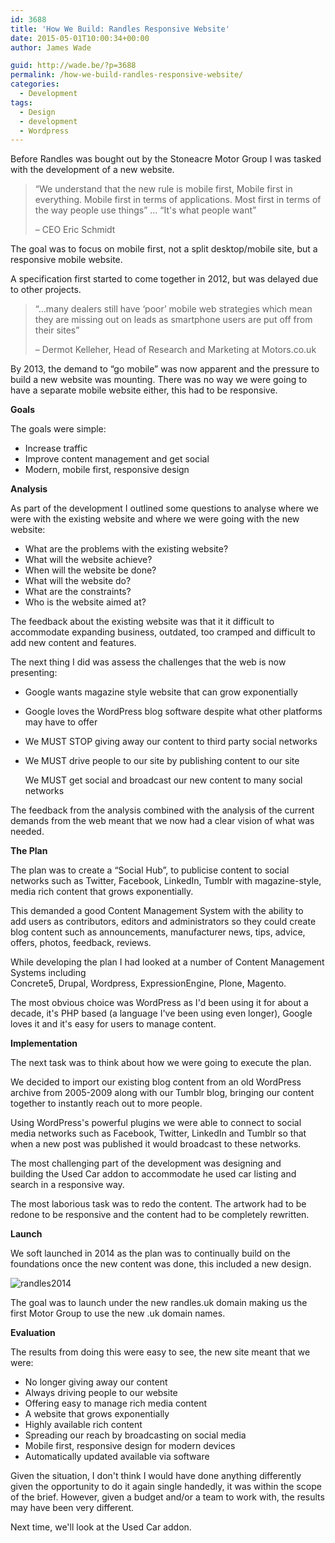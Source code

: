 ```yaml
---
id: 3688
title: 'How We Build: Randles Responsive Website'
date: 2015-05-01T10:00:34+00:00
author: James Wade

guid: http://wade.be/?p=3688
permalink: /how-we-build-randles-responsive-website/
categories:
  - Development
tags:
  - Design
  - development
  - Wordpress
---
```

<p class="lead">
  Before Randles was bought out by the Stoneacre Motor Group I was tasked with the development of a new website.
</p>

> &#8220;We understand that the new rule is mobile first, Mobile first in everything. Mobile first in terms of applications. Most first in terms of the way people use things&#8221; &#8230; &#8220;It's what people want&#8221;
> 
> &#8211; CEO Eric Schmidt

The goal was to focus on mobile first, not a split desktop/mobile site, but a responsive mobile website.

A specification first started to come together in 2012, but was delayed due to other projects.

> “&#8230;many dealers still have ‘poor’ mobile web strategies which mean they are missing out on leads as smartphone users are put off from their sites”
> 
> &#8211; Dermot Kelleher, Head of Research and Marketing at Motors.co.uk

By 2013, the demand to &#8220;go mobile&#8221; was now apparent and the pressure to build a new website was mounting. There was no way we were going to have a separate mobile website either, this had to be responsive.

<!--more-->

**Goals**

The goals were simple:

  * Increase traffic
  * Improve content management and get social
  * Modern, mobile first, responsive design

**Analysis**

As part of the development I outlined some questions to analyse where we were with the existing website and where we were going with the new website:

  * What are the problems with the existing website?
  * What will the website achieve?
  * When will the website be done?
  * What will the website do?
  * What are the constraints?
  * Who is the website aimed at?

The feedback about the existing website was that it it difficult to accommodate expanding business, outdated, too cramped and difficult to add new content and features.

The next thing I did was assess the challenges that the web is now presenting:

  * Google wants magazine style website that can grow exponentially
  * Google loves the WordPress blog software despite what other platforms may have to offer
  * We MUST STOP giving away our content to third party social networks
  * We MUST drive people to our site by publishing content to our site
  
    We MUST get social and broadcast our new content to many social networks

The feedback from the analysis combined with the analysis of the current demands from the web meant that we now had a clear vision of what was needed.

**The Plan**

The plan was to create a &#8220;Social Hub&#8221;, to publicise content to social networks such as Twitter, Facebook, LinkedIn, Tumblr with magazine-style, media rich content that grows exponentially.

This demanded a good Content Management System with the ability to add users as contributors, editors and administrators so they could create blog content such as announcements, manufacturer news, tips, advice, offers, photos, feedback, reviews.

While developing the plan I had looked at a number of Content Management Systems including Concrete5, Drupal, Wordpress, ExpressionEngine, Plone, Magento.

The most obvious choice was WordPress as I'd been using it for about a decade, it's PHP based (a language I've been using even longer), Google loves it and it's easy for users to manage content.

**Implementation**

The next task was to think about how we were going to execute the plan.

We decided to import our existing blog content from an old WordPress archive from 2005-2009 along with our Tumblr blog, bringing our content together to instantly reach out to more people.

Using WordPress's powerful plugins we were able to connect to social media networks such as Facebook, Twitter, LinkedIn and Tumblr so that when a new post was published it would broadcast to these networks.

The most challenging part of the development was designing and building the Used Car addon to accommodate he used car listing and search in a responsive way.

The most laborious task was to redo the content. The artwork had to be redone to be responsive and the content had to be completely rewritten.

**Launch**

We soft launched in 2014 as the plan was to continually build on the foundations once the new content was done, this included a new design.


<img class="alignnone size-large wp-image-3689" src="http://wade.be/upload/randles2014-914x1024.jpg" alt="randles2014" srcset="http://wade.be/upload/randles2014-268x300.jpg 268w, http://wade.be/upload/randles2014-914x1024.jpg 914w, http://wade.be/upload/randles2014.jpg 1366w" sizes="(max-width: 914px) 100vw, 914px" /> 

The goal was to launch under the new randles.uk domain making us the first Motor Group to use the new .uk domain names.

**Evaluation**

The results from doing this were easy to see, the new site meant that we were:

  * No longer giving away our content
  * Always driving people to our website
  * Offering easy to manage rich media content
  * A website that grows exponentially
  * Highly available rich content
  * Spreading our reach by broadcasting on social media
  * Mobile first, responsive design for modern devices
  * Automatically updated available via software

Given the situation, I don't think I would have done anything differently given the opportunity to do it again single handedly, it was within the scope of the brief. However, given a budget and/or a team to work with, the results may have been very different.

Next time, we'll look at the Used Car addon.